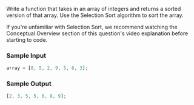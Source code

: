 Write a function that takes in an array of integers and returns a sorted version of that array. Use the Selection Sort algorithm to sort the array.

If you're unfamiliar with Selection Sort, we recommend watching the Conceptual Overview section of this question's video explanation before starting to code.

### Sample Input

```javascript
array = [8, 5, 2, 9, 5, 6, 3];
```

### Sample Output

```javascript
[2, 3, 5, 5, 6, 8, 9];
```
